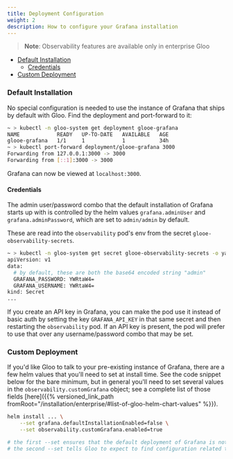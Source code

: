 ```yaml
---
title: Deployment Configuration
weight: 2
description: How to configure your Grafana installation
---
```


> **Note**: Observability features are available only in enterprise Gloo

 * [Default Installation](#default-installation)
    * [Credentials](#credentials)
 * [Custom Deployment](#custom-deployment)
 
### Default Installation
No special configuration is needed to use the instance of Grafana that ships by default with Gloo. Find the deployment and port-forward to it:

```bash
~ > kubectl -n gloo-system get deployment glooe-grafana
NAME            READY   UP-TO-DATE   AVAILABLE   AGE
glooe-grafana   1/1     1            1           34h
~ > kubectl port-forward deployment/glooe-grafana 3000
Forwarding from 127.0.0.1:3000 -> 3000
Forwarding from [::1]:3000 -> 3000

```

Grafana can now be viewed at `localhost:3000`.

#### Credentials
The admin user/password combo that the default installation of Grafana starts up with is controlled by the helm values `grafana.adminUser` and `grafana.adminPassword`, which are set to `admin/admin` by default.

These are read into the `observability` pod's env from the secret `glooe-observability-secrets`.

```bash
~ > kubectl -n gloo-system get secret glooe-observability-secrets -o yaml
apiVersion: v1
data:
  # by default, these are both the base64 encoded string "admin"
  GRAFANA_PASSWORD: YWRtaW4=
  GRAFANA_USERNAME: YWRtaW4=
kind: Secret
...
```

If you create an API key in Grafana, you can make the pod use it instead of basic auth by setting the key `GRAFANA_API_KEY` in that same secret and then restarting the `observability` pod. If an API key is present, the pod will prefer to use that over any username/password combo that may be set.

### Custom Deployment
If you'd like Gloo to talk to your pre-existing instance of Grafana, there are a few helm values that you'll need to set at install time. See the code snippet below for the bare minimum, but in general you'll need to set several values in the `observability.customGrafana` object; see a complete list of those fields [here]({{% versioned_link_path fromRoot="/installation/enterprise/#list-of-gloo-helm-chart-values" %}}).

```bash
helm install ... \
    --set grafana.defaultInstallationEnabled=false \
    --set observability.customGrafana.enabled=true

# the first --set ensures that the default deployment of Grafana is not created
# the second --set tells Gloo to expect to find configuration related to your own Grafana instance
```

